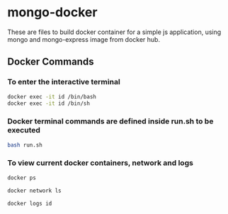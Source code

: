 # mongo-docker
These are files to build docker container for a simple js application, using mongo and mongo-express image from docker hub.

## Docker Commands

### To enter the interactive terminal

```bash
docker exec -it id /bin/bash
docker exec -it id /bin/sh
```

### Docker terminal commands are defined inside run.sh to be executed

```bash
bash run.sh
```

### To view current docker containers, network and logs

```bash
docker ps

docker network ls

docker logs id
```
